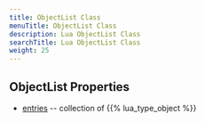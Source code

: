 ```yaml
---
title: ObjectList Class
menuTitle: ObjectList Class
description: Lua ObjectList Class
searchTitle: Lua ObjectList Class
weight: 25
---
```


## ObjectList Properties
- [entries](entries) -- collection of {{% lua_type_object %}}